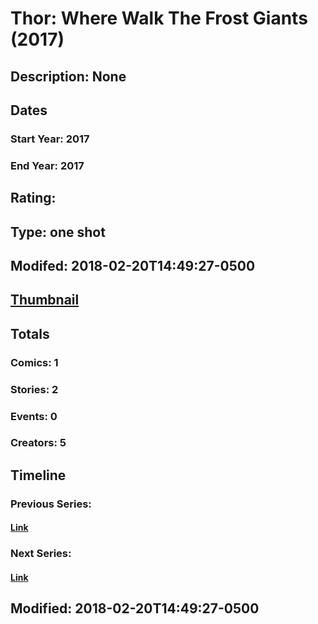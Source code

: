 # Thor: Where Walk The Frost Giants (2017)
## Description: None
## Dates
### Start Year: 2017
### End Year: 2017
## Rating: 
## Type: one shot
## Modifed: 2018-02-20T14:49:27-0500
## [Thumbnail](http://i.annihil.us/u/prod/marvel/i/mg/2/d0/5a8c7bbdcf6e8.jpg)
## Totals
### Comics: 1
### Stories: 2
### Events: 0
### Creators: 5
## Timeline
### Previous Series: 
#### [Link]()
### Next Series: 
#### [Link]()
## Modified: 2018-02-20T14:49:27-0500